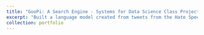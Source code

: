```yaml
---
title: "GooPi: A Search Engine - Systems for Data Science Class Project"
excerpt: "Built a language model created from tweets from the Hate Speech and Offensive Language dataset using Universal language model fine-tuning, and constructed a classifier with 98\% testing accuracy using the language model. Used the tweet-based classifier to detect sexism in amateur fiction from the subreddit r/WritingPrompts, and studied false positives and negatives, such as in the context of sarcasm"
collection: portfolio
---
```

